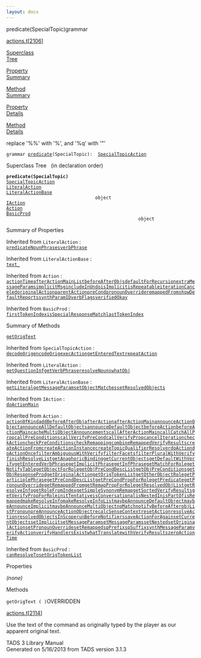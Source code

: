```yaml
---
layout: docs
---
```

<span class="title">predicate(SpecialTopic)</span><span class="type">grammar</span>

[actions.t](../file/actions.t.html)\[[2106](../source/actions.t.html#2106)\]

[Superclass  
Tree](#_SuperClassTree_)

[Property  
Summary](#_PropSummary_)

[Method  
Summary](#_MethodSummary_)

[Property  
Details](#_Properties_)

[Method  
Details](#_Methods_)

<div class="fdesc">

replace '%%' with '%', and '%q' with '"'

`grammar `<span class="gramalt">[`predicate`](../object/predicate.html)`(SpecialTopic)`</span>` :   `[`SpecialTopicAction`](../object/SpecialTopicAction.html)

</div>

<span id="_SuperClassTree_"></span>

<div class="mjhd">

<span class="hdln">Superclass Tree</span>   (in declaration order)

</div>

**`predicate(SpecialTopic)`**  
[`SpecialTopicAction`](../object/SpecialTopicAction.html)  
[`LiteralAction`](../object/LiteralAction.html)  
[`LiteralActionBase`](../object/LiteralActionBase.html)  
`                                 object`  
[`IAction`](../object/IAction.html)  
[`Action`](../object/Action.html)  
[`BasicProd`](../object/BasicProd.html)  
`                                                 object`  
<span id="_PropSummary_"></span>

<div class="mjhd">

<span class="hdln">Summary of Properties</span>  

</div>





Inherited from `LiteralAction` :  
[`predicateNounPhrases`](../object/LiteralAction.html#predicateNounPhrases)[`verbPhrase`](../object/LiteralAction.html#verbPhrase)

Inherited from `LiteralActionBase` :  
[`text_`](../object/LiteralActionBase.html#text_)



Inherited from `Action` :  
[`actionTime`](../object/Action.html#actionTime)[`afterActionMainList`](../object/Action.html#afterActionMainList)[`beforeAfterObjs`](../object/Action.html#beforeAfterObjs)[`defaultForRecursion`](../object/Action.html#defaultForRecursion)[`extraMessageParams`](../object/Action.html#extraMessageParams)[`implicitMsg`](../object/Action.html#implicitMsg)[`includeInUndo`](../object/Action.html#includeInUndo)[`isImplicit`](../object/Action.html#isImplicit)[`isRepeatable`](../object/Action.html#isRepeatable)[`iterationCanceled`](../object/Action.html#iterationCanceled)[`originalAction`](../object/Action.html#originalAction)[`parentAction`](../object/Action.html#parentAction)[`preCond`](../object/Action.html#preCond)[`pronounOverride`](../object/Action.html#pronounOverride)[`remappedFrom`](../object/Action.html#remappedFrom)[`showDefaultReports`](../object/Action.html#showDefaultReports)[`synthParamID`](../object/Action.html#synthParamID)[`verbFlags`](../object/Action.html#verbFlags)[`verifiedOkay`](../object/Action.html#verifiedOkay)

Inherited from `BasicProd` :  
[`firstTokenIndex`](../object/BasicProd.html#firstTokenIndex)[`isSpecialResponseMatch`](../object/BasicProd.html#isSpecialResponseMatch)[`lastTokenIndex`](../object/BasicProd.html#lastTokenIndex)

<span id="_MethodSummary_"></span>

<div class="mjhd">

<span class="hdln">Summary of Methods</span>  

</div>

[`getOrigText`](#getOrigText)

Inherited from `SpecialTopicAction` :  
[`decodeOrig`](../object/SpecialTopicAction.html#decodeOrig)[`encodeOrig`](../object/SpecialTopicAction.html#encodeOrig)[`execAction`](../object/SpecialTopicAction.html#execAction)[`getEnteredText`](../object/SpecialTopicAction.html#getEnteredText)[`repeatAction`](../object/SpecialTopicAction.html#repeatAction)

Inherited from `LiteralAction` :  
[`getQuestionInf`](../object/LiteralAction.html#getQuestionInf)[`getVerbPhrase`](../object/LiteralAction.html#getVerbPhrase)[`resolveNouns`](../object/LiteralAction.html#resolveNouns)[`whatObj`](../object/LiteralAction.html#whatObj)

Inherited from `LiteralActionBase` :  
[`getLiteral`](../object/LiteralActionBase.html#getLiteral)[`getMessageParam`](../object/LiteralActionBase.html#getMessageParam)[`setObjectMatches`](../object/LiteralActionBase.html#setObjectMatches)[`setResolvedObjects`](../object/LiteralActionBase.html#setResolvedObjects)

Inherited from `IAction` :  
[`doActionMain`](../object/IAction.html#doActionMain)

Inherited from `Action` :  
[`actionOfKind`](../object/Action.html#actionOfKind)[`addBeforeAfterObj`](../object/Action.html#addBeforeAfterObj)[`afterAction`](../object/Action.html#afterAction)[`afterActionMain`](../object/Action.html#afterActionMain)[`announceActionObject`](../object/Action.html#announceActionObject)[`announceAllDefaultObjects`](../object/Action.html#announceAllDefaultObjects)[`announceDefaultObject`](../object/Action.html#announceDefaultObject)[`beforeAction`](../object/Action.html#beforeAction)[`beforeActionMain`](../object/Action.html#beforeActionMain)[`cacheMultiObjectAnnouncements`](../object/Action.html#cacheMultiObjectAnnouncements)[`callAfterActionMain`](../object/Action.html#callAfterActionMain)[`callCatchAllProp`](../object/Action.html#callCatchAllProp)[`callPreConditions`](../object/Action.html#callPreConditions)[`callVerifyPreCond`](../object/Action.html#callVerifyPreCond)[`callVerifyProp`](../object/Action.html#callVerifyProp)[`cancelIteration`](../object/Action.html#cancelIteration)[`checkAction`](../object/Action.html#checkAction)[`checkPreConditions`](../object/Action.html#checkPreConditions)[`checkRemapping`](../object/Action.html#checkRemapping)[`combineRemappedVerifyResults`](../object/Action.html#combineRemappedVerifyResults)[`createActionFrom`](../object/Action.html#createActionFrom)[`createActionInstance`](../object/Action.html#createActionInstance)[`createTopicQualifierResolver`](../object/Action.html#createTopicQualifierResolver)[`doAction`](../object/Action.html#doAction)[`doActionOnce`](../object/Action.html#doActionOnce)[`filterAmbiguousWithVerify`](../object/Action.html#filterAmbiguousWithVerify)[`filterFacets`](../object/Action.html#filterFacets)[`filterPluralWithVerify`](../object/Action.html#filterPluralWithVerify)[`finishResolveList`](../object/Action.html#finishResolveList)[`getAnaphoricBinding`](../object/Action.html#getAnaphoricBinding)[`getCurrentObjects`](../object/Action.html#getCurrentObjects)[`getDefaultWithVerify`](../object/Action.html#getDefaultWithVerify)[`getEnteredVerbPhrase`](../object/Action.html#getEnteredVerbPhrase)[`getImplicitPhrase`](../object/Action.html#getImplicitPhrase)[`getInfPhrase`](../object/Action.html#getInfPhrase)[`getMatchForRole`](../object/Action.html#getMatchForRole)[`getNotifyTable`](../object/Action.html#getNotifyTable)[`getObjectForRole`](../object/Action.html#getObjectForRole)[`getObjPreCondDescList`](../object/Action.html#getObjPreCondDescList)[`getObjPreConditions`](../object/Action.html#getObjPreConditions)[`getObjResponseProd`](../object/Action.html#getObjResponseProd)[`getOriginalAction`](../object/Action.html#getOriginalAction)[`getOrigTokenList`](../object/Action.html#getOrigTokenList)[`getOtherObjectRole`](../object/Action.html#getOtherObjectRole)[`getParticiplePhrase`](../object/Action.html#getParticiplePhrase)[`getPreCondDescList`](../object/Action.html#getPreCondDescList)[`getPreCondPropForRole`](../object/Action.html#getPreCondPropForRole)[`getPredicate`](../object/Action.html#getPredicate)[`getPronounOverride`](../object/Action.html#getPronounOverride)[`getRemappedFrom`](../object/Action.html#getRemappedFrom)[`getRemapPropForRole`](../object/Action.html#getRemapPropForRole)[`getResolvedObjList`](../object/Action.html#getResolvedObjList)[`getResolveInfo`](../object/Action.html#getResolveInfo)[`getRoleFromIndex`](../object/Action.html#getRoleFromIndex)[`getSimpleSynonymRemap`](../object/Action.html#getSimpleSynonymRemap)[`getSortedVerifyResults`](../object/Action.html#getSortedVerifyResults)[`getVerifyPropForRole`](../object/Action.html#getVerifyPropForRole)[`initTentative`](../object/Action.html#initTentative)[`isConversational`](../object/Action.html#isConversational)[`isNestedIn`](../object/Action.html#isNestedIn)[`isPartOf`](../object/Action.html#isPartOf)[`isRemapped`](../object/Action.html#isRemapped)[`makeResolveInfo`](../object/Action.html#makeResolveInfo)[`makeResolveInfoList`](../object/Action.html#makeResolveInfoList)[`maybeAnnounceDefaultObject`](../object/Action.html#maybeAnnounceDefaultObject)[`maybeAnnounceImplicit`](../object/Action.html#maybeAnnounceImplicit)[`maybeAnnounceMultiObject`](../object/Action.html#maybeAnnounceMultiObject)[`noMatch`](../object/Action.html#noMatch)[`notifyBeforeAfter`](../object/Action.html#notifyBeforeAfter)[`objListPronoun`](../object/Action.html#objListPronoun)[`preAnnounceActionObject`](../object/Action.html#preAnnounceActionObject)[`recalcSenseContext`](../object/Action.html#recalcSenseContext)[`resetAction`](../object/Action.html#resetAction)[`resolveAction`](../object/Action.html#resolveAction)[`resolvedObjectsInScope`](../object/Action.html#resolvedObjectsInScope)[`runBeforeNotifiers`](../object/Action.html#runBeforeNotifiers)[`saveActionForAgain`](../object/Action.html#saveActionForAgain)[`setCurrentObjects`](../object/Action.html#setCurrentObjects)[`setImplicit`](../object/Action.html#setImplicit)[`setMessageParam`](../object/Action.html#setMessageParam)[`setMessageParams`](../object/Action.html#setMessageParams)[`setNested`](../object/Action.html#setNested)[`setOriginalAction`](../object/Action.html#setOriginalAction)[`setPronounOverride`](../object/Action.html#setPronounOverride)[`setRemapped`](../object/Action.html#setRemapped)[`spPrefix`](../object/Action.html#spPrefix)[`spSuffix`](../object/Action.html#spSuffix)[`synthMessageParam`](../object/Action.html#synthMessageParam)[`verifyAction`](../object/Action.html#verifyAction)[`verifyHandlersExist`](../object/Action.html#verifyHandlersExist)[`whatTranslate`](../object/Action.html#whatTranslate)[`withVerifyResults`](../object/Action.html#withVerifyResults)[`zeroActionTime`](../object/Action.html#zeroActionTime)

Inherited from `BasicProd` :  
[`canResolveTo`](../object/BasicProd.html#canResolveTo)[`setOrigTokenList`](../object/BasicProd.html#setOrigTokenList)

<span id="_Properties_"></span>

<div class="mjhd">

<span class="hdln">Properties</span>  

</div>

*(none)* <span id="_Methods_"></span>

<div class="mjhd">

<span class="hdln">Methods</span>  

</div>

<span id="getOrigText"></span>

`getOrigText ( )`<span class="rem">OVERRIDDEN</span>

[actions.t](../file/actions.t.html)\[[2114](../source/actions.t.html#2114)\]

<div class="desc">

Use the text of the command as originally typed by the player as our
apparent original text.

</div>

<div class="ftr">

TADS 3 Library Manual  
Generated on 5/16/2013 from TADS version 3.1.3

</div>
